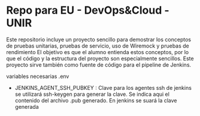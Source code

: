 # Repo para EU - DevOps&Cloud - UNIR

Este repositorio incluye un proyecto sencillo para demostrar los conceptos de pruebas unitarias, pruebas de servicio, uso de Wiremock y pruebas de rendimiento
El objetivo es que el alumno entienda estos conceptos, por lo que el código y la estructura del proyecto son especialmente sencillos.
Este proyecto sirve también como fuente de código para el pipeline de Jenkins.

variables necesarias .env

- JENKINS_AGENT_SSH_PUBKEY : Clave para los agentes ssh de jenkins se utilizará ssh-keygen para generar la clave. Se indica aqui el contenido del archivo .pub generado. En jenkins se suará la clave generada

